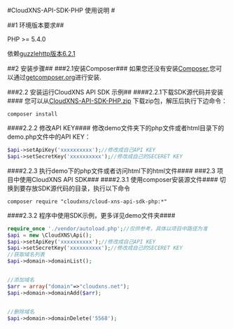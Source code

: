 #CloudXNS-API-SDK-PHP 使用说明 #


##1 环境版本要求##

PHP >= 5.4.0


依赖[guzzlehttp版本6.2.1](https://github.com/guzzle/guzzle)

##2 安装步骤##
###2.1安装Composer###
如果您还没有安装[Composer](https://getcomposer.org/),您可以通过[getcomposer.org](https://getcomposer.org/doc/00-intro.md#installation-nix)进行安装.

###2.2 安装运行CloudXNS API SDK 示例##
####2.2.1下载SDK源代码并安装####
您可以从[CloudXNS-API-SDK-PHP.zip](https://github.com/CloudXNS/CloudXNS-API-SDK-PHP/archive/master.zip) 下载zip包，解压后执行下边命令：
```shell
composer install
```
####2.2.2 修改API KEY####
修改demo文件夹下的php文件或者html目录下的demo.php文件中的API KEY：
```php
$api->setApiKey('xxxxxxxxxx');//修改成自己API KEY
$api->setSecretKey('xxxxxxxxxx');//修改成自己的SECERET KEY
```
####2.2.3 执行demo下的php文件或者访问html下的html文件####
###2.3 项目中使用CloudXNS API SDK###
####2.3.1 使用composer安装源文件####
切换到要存放SDK源代码的目录，执行以下命令
```shell
composer require "cloudxns/cloud-xns-api-sdk-php:*"
```
####2.3.2 程序中使用SDK示例，更多详见demo文件夹####
```php
require_once './vendor/autoload.php';//仅供参考，具体以项目中路径为准
$api = new \CloudXNS\Api();
$api->setApiKey('xxxxxxxxxx');//修改成自己API KEY
$api->setSecretKey('xxxxxxxxxx');//修改成自己的SECERET KEY
//获取域名列表
$api->domain->domainList();


//添加域名
$arr = array("domain"=>"cloudxns.net");
$api->domain->domainAdd($arr);


//删除域名
$api->domain->domainDelete('5568');
```
